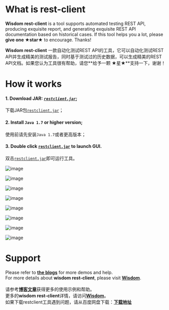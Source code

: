 # What is rest-client
**Wisdom rest-client** is a tool supports automated testing REST API, producing exquisite report, and generating exquisite REST API documentation based on historical cases. If this tool helps you a lot, please **give one ★star★** to encourage. Thanks!

**Wisdom rest-client** 一款自动化测试REST API的工具，它可以自动化测试REST API并生成精美的测试报告，同时基于测试过的历史数据，可以生成精美的REST API文档。如果您认为工具很有帮助，请您**给予一颗 ★星★**支持一下，谢谢！

# How it works
#### 1. Download JAR: [*`restclient.jar`*](https://github.com/Wisdom-Projects/rest-client/blob/master/tools);
   下载JAR包[`restclient.jar`](https://github.com/Wisdom-Projects/rest-client/blob/master/tools)；

#### 2. Install `Java 1.7` or higher version;
   使用前请先安装`Java 1.7`或者更高版本；

#### 3. Double click [`restclient.jar`](https://github.com/Wisdom-Projects/rest-client/blob/master/tools) to launch GUI.
   双击[`restclient.jar`](https://github.com/Wisdom-Projects/rest-client/blob/master/tools)即可运行工具。

![image](http://blog.wdom.net/upload/2018/12/5am0qalk2egv9o7f6bsiglck34.png)

![image](http://blog.wdom.net/upload/2018/12/o3g9ecc474hhepvtec3e81hp36.png)

![image](http://blog.wdom.net/upload/2018/12/6brouneb90gkfomk7l94pn1bk9.png)

![image](http://blog.wdom.net/upload/2018/12/3318v8o0dqhfrrj6p0ahtrdsvp.png)

![image](http://blog.wdom.net/upload/2018/12/7off78b5naiuep54qr9s4jvfh7.png)

![image](http://blog.wdom.net/upload/2018/12/sq7mku6a0uhvrqk2gecvcvcsgf.png)

![image](http://blog.wdom.net/upload/2018/12/10qf6lnph6jcpri7tfuvdmhvs3.png)

![image](http://blog.wdom.net/upload/2018/12/o07em8jbr6g6oqrtahs9f8f2ru.png)

# Support
Please refer to [**the blogs**](http://blog.wdom.net/tag/RESTClient) for more demos and help.<br/>
For more details about **wisdom rest-client**, please visit [**Wisdom**](http://www.wdom.net).<br/><br/>
请参考[**博客文章**](http://blog.wdom.net/tag/RESTClient)获得更多的使用示例和帮助。<br/>
更多的**wisdom rest-client**详情，请访问[**Wisdom**](http://www.wdom.net)。<br/>
如果下载restclient工具遇到问题，请从百度网盘下载：[**下载地址**](https://pan.baidu.com/s/1kId-X-s7nl4MQCK2Z6VHSQ)

